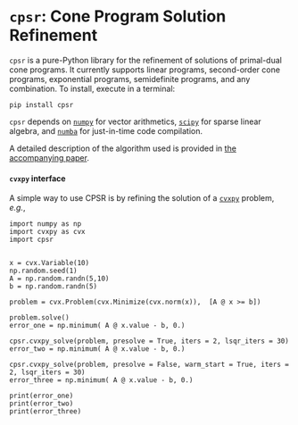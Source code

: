 # `cpsr`: Cone Program Solution Refinement

`cpsr` is a pure-Python library for the refinement of solutions of 
primal-dual cone programs. It currently supports linear programs,
second-order cone programs, exponential programs, semidefinite programs,
and any combination. To install, execute in a terminal:

```
pip install cpsr
```

`cpsr` depends on [`numpy`](http://www.numpy.org) for vector arithmetics, 
[`scipy`](https://www.scipy.org) for sparse linear algebra,
and [`numba`](https://numba.pydata.org) for just-in-time code compilation.

A detailed description of the algorithm used is provided
in [the accompanying paper](http://stanford.edu/~boyd/papers/cone_prog_refine.html).

#### `cvxpy` interface

A simple way to use CPSR is by refining the solution of
a [`cvxpy`](https://www.cvxpy.org) problem, *e.g.*,

```
import numpy as np
import cvxpy as cvx
import cpsr


x = cvx.Variable(10)
np.random.seed(1)
A = np.random.randn(5,10)
b = np.random.randn(5)

problem = cvx.Problem(cvx.Minimize(cvx.norm(x)),  [A @ x >= b])

problem.solve()
error_one = np.minimum( A @ x.value - b, 0.)

cpsr.cvxpy_solve(problem, presolve = True, iters = 2, lsqr_iters = 30)
error_two = np.minimum( A @ x.value - b, 0.)

cpsr.cvxpy_solve(problem, presolve = False, warm_start = True, iters = 2, lsqr_iters = 30)
error_three = np.minimum( A @ x.value - b, 0.)

print(error_one)
print(error_two)
print(error_three)
```
